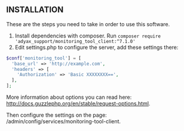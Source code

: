 ## INSTALLATION ##

These are the steps you need to take in order to use this software.

 1. Install dependencies with composer. Run ```composer require 'adyax_support/monitoring_tool_client:^7.1.0'```
 2. Edit settings.php to configure the server, add these settings there:
```php
$conf['monitoring_tool'] = [
  'base_url' => 'http://example.com',
  'headers' => [
    'Authorization' => 'Basic XXXXXXXX==',
  ],
];
```
More information about options you can read
here: http://docs.guzzlephp.org/en/stable/request-options.html.

Then configure the settings on the page: /admin/config/services/monitoring-tool-client.
